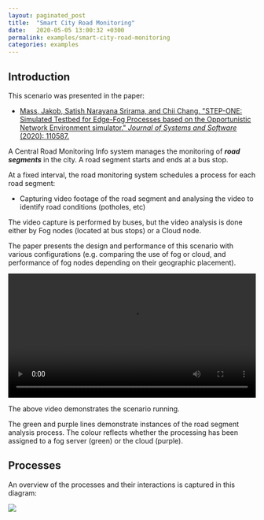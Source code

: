 ```yaml
---
layout: paginated_post
title:  "Smart City Road Monitoring"
date:   2020-05-05 13:00:32 +0300
permalink: examples/smart-city-road-monitoring
categories: examples
---
```


## Introduction
This scenario was presented in the paper:

* [Mass, Jakob, Satish Narayana Srirama, and Chii Chang. "STEP-ONE:  Simulated Testbed for Edge-Fog Processes based on the Opportunistic  Network Environment simulator." *Journal of Systems and Software* (2020): 110587.](https://doi.org/10.1016/j.jss.2020.110587)

A Central Road Monitoring Info system manages the monitoring of ***road segments*** in the city. A road segment starts and ends at a bus stop.

At a fixed interval, the road monitoring system schedules a process for each road segment:

* Capturing video footage of the road segment and analysing the video to identify road conditions (potholes, etc)

The video capture is performed by buses, but the video analysis is done either by Fog nodes (located at bus stops) or a Cloud node.



The paper presents the design and performance of this scenario with various configurations (e.g. comparing the use of fog or cloud, and performance of fog nodes depending on their geographic placement).



<div class="myvideo">
       <video  style="display:block; width:100%; height:auto;" autoplay controls loop="loop">
           <source src="https://kodu.ut.ee/~jaks/public/step-one/wiki-media/spe_scenario.webm" type="video/webm" />
       </video>
    </div>

The above video demonstrates the scenario running.

The green and purple lines demonstrate instances of the road segment analysis process. The colour reflects whether the processing has been assigned to a fog server (green) or the cloud (purple).





## Processes

An overview of the processes and their interactions is captured in this diagram:

![](https://kodu.ut.ee/~jaks/public/step-one/wiki-media/stepone_spe.jpg)